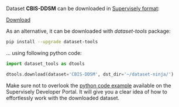 Dataset **CBIS-DDSM** can be downloaded in [Supervisely format](https://developer.supervisely.com/api-references/supervisely-annotation-json-format):

 [Download](https://assets.supervisely.com/remote/eyJsaW5rIjogImZzOi8vYXNzZXRzLzIxMjRfQ0JJUy1ERFNNL2NiaXMtZGRzbS1EYXRhc2V0TmluamEudGFyIiwgInNpZyI6ICJ2aU80bVUyK2xuMmdVb1pGR0VSWmExT25NNUxQQk50SGpzWldLQmdWUHdNPSJ9)

As an alternative, it can be downloaded with *dataset-tools* package:
``` bash
pip install --upgrade dataset-tools
```

... using following python code:
``` python
import dataset_tools as dtools

dtools.download(dataset='CBIS-DDSM', dst_dir='~/dataset-ninja/')
```
Make sure not to overlook the [python code example](https://developer.supervisely.com/getting-started/python-sdk-tutorials/iterate-over-a-local-project) available on the Supervisely Developer Portal. It will give you a clear idea of how to effortlessly work with the downloaded dataset.

